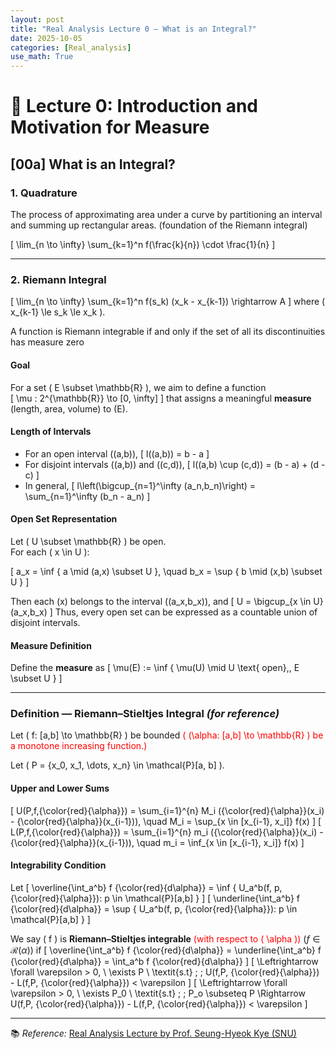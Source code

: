 ```yaml
---
layout: post
title: "Real Analysis Lecture 0 — What is an Integral?"
date: 2025-10-05
categories: [Real_analysis]
use_math: True
---
```


# 📘 Lecture 0: Introduction and Motivation for Measure

## [00a] What is an Integral?

### 1. Quadrature <!-- % 구적법 -->
The process of approximating area under a curve by partitioning an interval and summing up rectangular areas. (foundation of the Riemann integral)

\[
\lim_{n \to \infty} \sum_{k=1}^n f(\frac{k}{n}) \cdot \frac{1}{n}
\]

---

### 2. Riemann Integral <!-- % 리만 적분 -->
\[
\lim_{n \to \infty} \sum_{k=1}^n f(s_k) (x_k - x_{k-1}) \rightarrow A
\]
where \( x_{k-1} \le s_k \le x_k \).

A function is Riemann integrable if and only if the set of all its discontinuities has measure zero 




#### Goal
For a set \( E \subset \mathbb{R} \), we aim to define a function  
\[
\mu : 2^{\mathbb{R}} \to [0, \infty]
\]
that assigns a meaningful **measure** (length, area, volume) to \(E\).

#### Length of Intervals
- For an open interval \((a,b)\),
  \[
  l((a,b)) = b - a
  \]
- For disjoint intervals \((a,b)\) and \((c,d)\),
  \[
  l((a,b) \cup (c,d)) = (b - a) + (d - c)
  \]
- In general,
  \[
  l\left(\bigcup_{n=1}^\infty (a_n,b_n)\right) = \sum_{n=1}^\infty (b_n - a_n)
  \]

#### Open Set Representation
Let \( U \subset \mathbb{R} \) be open.  
For each \( x \in U \):

\[
a_x = \inf \{ a \mid (a,x) \subset U \}, \quad
b_x = \sup \{ b \mid (x,b) \subset U \}
\]

Then each \(x\) belongs to the interval \((a_x,b_x)\), and
\[
U = \bigcup_{x \in U} (a_x,b_x)
\]
Thus, every open set can be expressed as a countable union of disjoint intervals. 

#### Measure Definition
Define the **measure** as
\[
\mu(E) := \inf \{ \mu(U) \mid U \text{ open},\, E \subset U \}
\]

---

### Definition — Riemann–Stieltjes Integral *(for reference)* <!-- % 리만-스틸체스 적분 -->
Let \( f: [a,b] \to \mathbb{R} \) be bounded <span style="color:red">\( (\alpha: [a,b] \to \mathbb{R} \) be a monotone increasing function.)</span>

Let \( P = \{x_0, x_1, \dots, x_n\} \in \mathcal{P}[a, b] \).

#### Upper and Lower Sums
\[
U(P,f,{\color{red}{\alpha}}) = \sum_{i=1}^{n} M_i ({\color{red}{\alpha}}(x_i) - {\color{red}{\alpha}}(x_{i-1})), \quad 
M_i = \sup_{x \in [x_{i-1}, x_i]} f(x)
\]
\[
L(P,f,{\color{red}{\alpha}}) = \sum_{i=1}^{n} m_i ({\color{red}{\alpha}}(x_i) - {\color{red}{\alpha}}(x_{i-1})), \quad 
m_i = \inf_{x \in [x_{i-1}, x_i]} f(x)
\]

#### Integrability Condition
Let 
\[
\overline{\int_a^b} f {\color{red}{d\alpha}} = \inf \{ U_a^b(f, p, {\color{red}{\alpha}}): p \in \mathcal{P}[a,b]  \}
\]
\[
\underline{\int_a^b} f {\color{red}{d\alpha}} = \sup \{ U_a^b(f, p, {\color{red}{\alpha}}): p \in \mathcal{P}[a,b]  \}
\]

We say \( f \) is **Riemann–Stieltjes integrable** <span style="color:red">(with respect to \( \alpha \))</span> ($f \in \mathcal{R}(\alpha)$) if
\[
\overline{\int_a^b} f {\color{red}{d\alpha}}  = \underline{\int_a^b} f {\color{red}{d\alpha}} = \int_a^b f {\color{red}{d\alpha}} 
\]
\[
\Leftrightarrow  \forall \varepsilon > 0, \ \exists P \ \textit{s.t} \; \; U(f,P, {\color{red}{\alpha}}) - L(f,P, {\color{red}{\alpha}}) < \varepsilon
\]
\[
\Leftrightarrow  \forall \varepsilon > 0, \ \exists P_0 \ \textit{s.t} \; \; P_o \subseteq P \Rightarrow U(f,P, {\color{red}{\alpha}}) - L(f,P, {\color{red}{\alpha}}) < \varepsilon
\]

---

📚 *Reference:* [Real Analysis Lecture by Prof. Seung-Hyeok Kye (SNU)](https://www.math.snu.ac.kr/~kye/lecture_V/V_real/index.html)
